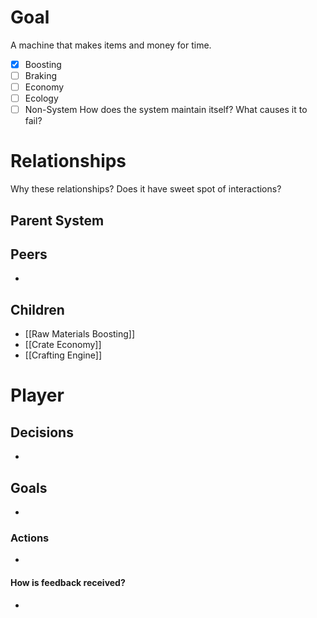 # Goal
A machine that makes items and money for time.
- [x] Boosting
- [ ] Braking
- [ ] Economy
- [ ] Ecology
- [ ] Non-System
How does the system maintain itself? What causes it to fail?
# Relationships
Why these relationships?
Does it have sweet spot of interactions?
## Parent System

## Peers
- 
## Children
- [[Raw Materials Boosting]]
- [[Crate Economy]]
- [[Crafting Engine]]
# Player
## Decisions
- 
## Goals
- 
### Actions
- 
#### How is feedback received?
- 
